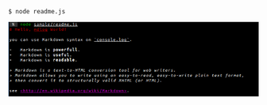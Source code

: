 ```console
$ node readme.js
```

![terminal output](https://raw.githubusercontent.com/MakeNowJust/mdlog/master/sample/readme.png)
